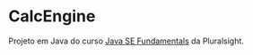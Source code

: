 # CalcEngine

Projeto em Java do curso [Java SE Fundamentals](https://www.pluralsight.com/courses/java-se-17-fundamentals) da Pluralsight.
